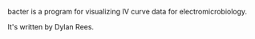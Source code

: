 bacter is a program for visualizing IV curve data for electromicrobiology.

It's written by Dylan Rees.
